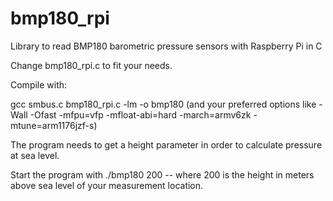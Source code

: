 # bmp180_rpi
Library to read BMP180 barometric pressure sensors with Raspberry Pi in C

Change bmp180_rpi.c to fit your needs.

Compile with:

gcc smbus.c bmp180_rpi.c -lm -o bmp180 (and your preferred options like -Wall -Ofast -mfpu=vfp -mfloat-abi=hard -march=armv6zk -mtune=arm1176jzf-s)

The program needs to get a height parameter in order to calculate pressure at sea level.

Start the program with ./bmp180 200 -- where 200 is the height in meters above sea level of your measurement location.
